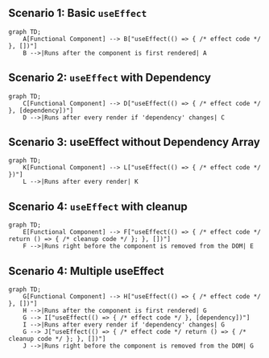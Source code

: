 ## Scenario 1: Basic `useEffect`

```mermaid
graph TD;
    A[Functional Component] --> B["useEffect(() => { /* effect code */ }, [])"]
    B -->|Runs after the component is first rendered| A
```

## Scenario 2: `useEffect` with Dependency

```mermaid
graph TD;
    C[Functional Component] --> D["useEffect(() => { /* effect code */ }, [dependency])"]
    D -->|Runs after every render if 'dependency' changes| C
```

## Scenario 3: useEffect without Dependency Array
```mermaid
graph TD;
    K[Functional Component] --> L["useEffect(() => { /* effect code */ })"]
    L -->|Runs after every render| K
```

## Scenario 4: `useEffect` with cleanup

```mermaid
graph TD;
    E[Functional Component] --> F["useEffect(() => { /* effect code */ return () => { /* cleanup code */ }; }, [])"]
    F -->|Runs right before the component is removed from the DOM| E
```

## Scenario 4: Multiple useEffect
```mermaid
graph TD;
    G[Functional Component] --> H["useEffect(() => { /* effect code */ }, [])"]
    H -->|Runs after the component is first rendered| G
    G --> I["useEffect(() => { /* effect code */ }, [dependency])"]
    I -->|Runs after every render if 'dependency' changes| G
    G --> J["useEffect(() => { /* effect code */ return () => { /* cleanup code */ }; }, [])"]
    J -->|Runs right before the component is removed from the DOM| G
```
